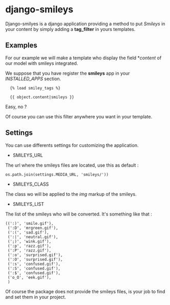 django-smileys
==============

Django-smilyes is a django application providing a method to put *Smileys* in your content
by simply adding a **tag_filter** in yours templates.

Examples
--------

For our example we will make a template who display the field **content* of our
model with smileys integrated.

We suppose that you have register the **smileys** app in your *INSTALLED_APPS* section.

      {% load smiley_tags %}
      
      {{ object.content|smileys }}


Easy, no ?

Of course you can use this filter anywhere you want in your template.

Settings
--------

You can use differents settings for customizing the application.

* SMILEYS_URL

The url where the smileys files are located, use this as default :

    os.path.join(settings.MEDIA_URL, 'smileys/'))

* SMILEYS_CLASS

The class wo will be applied to the *img* markup of the smileys.

* SMILEYS_LIST

The list of the smileys who will be converted. It's something like that :

    ((':)', 'smile.gif'),
     (':D', 'mrgreen.gif'),
     (':(', 'sad.gif'),
     (':|', 'neutral.gif'),
     (';)', 'wink.gif'),
     (':p', 'razz.gif'),
     (':P', 'razz.gif'),
     (':o', 'surprised.gif'),
     (':O', 'surprised.gif'),
     (':s', 'confused.gif'),
     (':S', 'confused.gif'),
     (':$', 'confused.gif'),
     ('o_O', 'eek.gif'),
     )

Of course the package does not provide the smileys files, 
is your job to find and set them in your project.